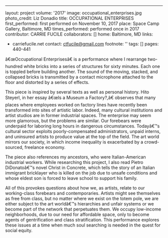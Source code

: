 ---
layout: project
volume: '2017'
image: occupational_enterprises.jpg
photo_credit: Liz Donadio
title: OCCUPATIONAL ENTERPRISES
first_performed: first performed on November 10, 2017
place: Space Camp Gallery, Baltimore, MD
times_performed: performed once in 2017
contributor: CARRIE FUCILE
collaborators: []
home: Baltimore, MD
links:
- carriefucile.net
contact: ctfucile@gmail.com
footnote: ''
tags: []
pages: 440-441



â€œOccupational Enterprisesâ€ is a performance where I rearrange two-hundred white bricks into a series of structures for sixty minutes. Each one is toppled before building another. The sound of the moving, stacked, and collapsed bricks is transmitted by a contact microphone attached to the floor and distorted by a series of effects.

This piece is inspired by several texts as well as personal history. Hito Steyerl, in her essay â€œIs a Museum a Factory?,â€ observes that many places where employees worked on factory lines have recently been transformed into sites of artistic labor. Indeed, many cultural institutions and artist studios are in former industrial spaces. The enterprise may seem more glamorous, but the problems are similar. Our forebears were underpaid for laboring long hours in dangerous circumstances. Todayâ€™s cultural sector exploits poorly-compensated administrators, unpaid interns, and uninsured artists to produce value at the top of the field. The art world mirrors our society, in which income inequality is exacerbated by a crowd-sourced, freelance economy.

The piece also references my ancestors, who were Italian-American industrial workers. While researching this project, I also read Pietro DiDonatoâ€™s novel Christ in Concrete, which tells the story of an Italian immigrant bricklayer who is killed on the job due to unsafe conditions and whose eldest son is forced to leave school to support his family.

All of this provokes questions about how we, as artists, relate to our working-class forebears and contemporaries. Artists might see themselves as free from class, but no matter where we exist on the totem pole, we are either subject to the art worldâ€™s hierarchies and unfair systems or we become part of the network that perpetuates them. We occupy low-income neighborhoods, due to our need for affordable space, only to become agents of gentrification and class stratification. This performance explores these issues at a time when much soul searching is needed in the quest for social equity.
